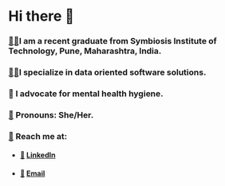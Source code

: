 # Hi there 👋

### [👩‍💻](https://emojipedia.org/woman-technologist/)I am a recent graduate from Symbiosis Institute of Technology, Pune, Maharashtra, India. 

### [👩‍💻](https://emojipedia.org/woman-technologist/)I specialize in data oriented software solutions. 

### 📢 I advocate for mental health hygiene.

### [🙂](https://emojipedia.org/slightly-smiling-face/) Pronouns: She/Her.

### [📨](https://emojipedia.org/incoming-envelope/) Reach me at:
- ####  [💼](https://emojipedia.org/briefcase/) [LinkedIn](https://www.linkedin.com/in/prachi-lal-645693218/)
- ####  [📧](https://emojipedia.org/e-mail/) [Email](mailto:plalindia01@gmail.com)
